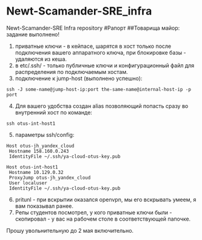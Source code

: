 # Newt-Scamander-SRE_infra
Newt-Scamander-SRE Infra repository
#Рапорт
##Товарища майор:
задание выполнено!
1. приватные ключи - в кейпасе, шарятся в хост только после подключения вашего аппаратного ключа, при блокировке базы - удаляются из кеша.
2. в etc/.ssh/ - только публичные ключи и конфигурационный файл для распределения по подключаемым хостам.
3. подключение к jump-host (выполнено успешно):
```
ssh -J some-name@jump-host-ip:port the-same-name@internal-host-ip -p port
```


4. Для вашего удобства  создан alias позволяющий попасть сразу во внутренний хост по команде:
```
ssh otus-int-host1
```

5. параметры ssh/config:
```
Host otus-jh_yandex_cloud
 Hostname 158.160.0.243
 IdentityFile ~/.ssh/ya-cloud-otus-key.pub

Host otus-int-host1
 Hostname 10.129.0.32
 ProxyJump otus-jh_yandex_cloud
 User localuser
 IdentityFile ~/.ssh/ya-cloud-otus-key.pub
```
6. pritunl - при вскрытии оказался openvpn, мы его вскрывать умеем, я вам показывал ранее.
7. Репы студентов посмотрел, у кого приватные ключи были - скопировал - у вас на рабочем столе в соответствующей папочке.

Прошу увольнительную до 2 мая включительно.
